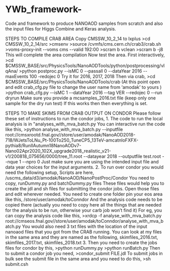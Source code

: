 # YWb_framework-
Code and framework to produce NANOAOD samples from scratch and also the input files for Higgs Combine and Keras analysis.

STEPS TO COMPILE CRAB AREA 
	Copy CMSSW_10_2_14 to lxplus
	>cd CMSSW_10_2_14/src
	>cmsenv
	>source /cvmfs/cms.cern.ch/crab3/crab.sh
	>voms-proxy-init --voms cms --valid 192:00
	>scram b vclean
	>scram b -j8
	This will complete the area compilation
	Now test the area. 
	First interactively,
	>cd $CMSSW_BASE/src/PhysicsTools/NanoAODTools/python/postprocessing/vlqAna/
	>python postproc.py --isMC 0 --passall 0 --dataYear 2016 --maxEvents 100 -redojec 0
	Try it for 2016, 2017, 2018
	Then via crab,
	>cd $CMSSW_BASE/src/PhysicsTools/NanoAODTools/crab
	(At this point open and edit crab_cfg.py file to change the user name from ‘amodak’ to yours )
	>python crab_cfg.py --isMC 1 --dataYear 2016 --tag VER --redojec 0 --run dryrun
	Make sure you provide a mcsamples_2016.txt file (keep only one sample for the dry run test)
	If this works then then everything is set.

STEPS TO MAKE SKIMS FROM CRAB OUTPUT ON CONDOR
	Please follow these set of instructions to run the condor jobs, 
	1. The code to run the local analysis is in "analyses_with_mva_batch.py
	You can interactive run the code like this, 
	>python analyse_with_mva_batch.py --inputfile root://cmsxrootd.fnal.gov//store/user/amodak/NanoAOD2018-718/WJetsToLNu_Pt-100To250_TuneCP5_13TeV-amcatnloFXFX-pythia8/RunIIAutumn18NanoAODv7-Nano02Apr2020_102X_upgrade2018_realistic_v21-v1/200818_075656/0000/tree_11.root --datayear 2018 --outputfile test.root --nque 1 --npro 0
	Just make sure you are using the intended input file and data year choices for the input arguments. 
	2. To run over condor you would need the following setup, 
	Scripts are here, /uscms_data/d3/amodak/NanoAOD/NanoPostProc/Condor
	You need to copy, runDummy.py and batchDummy.py files
	These files would help you to create the jdl and sh files for submitting the condor jobs. Open those files and edit wherever needed. 
	You need to create one folder pin your eos area like this, 
	/store/user/amodak/toConndor
	And the analysis code needs to be copied there (actually you need to copy here all the things that are needed for the analysis to be run, otherwise your carb job won’t find it)
	For eg, you can copy the analysis code like this, 
	>xrdcp -f analyse_with_mva_batch.py root://cmseos.fnal.gov//store/user/amodak/toConndor/analyse_with_mva_batch.py
	You would also need 3 txt files with the location of the input nanoaod files that you got from the CRAB running. You can look at my files in the same area and they are named as the following, skimfiles_2016.txt, skimfiles_2017.txt, skimfiles_2018.txt
	3. Then you need to create the jobs files for condor by this,
	>python runDummy.py
	>python runBatch.py
	Then to submit a condor job you need, 
	>condor_submit FILE.jdl 
	To submit jobs in bulk see the submit file in the same area and you need to do this, 
	>sh submit.csh

